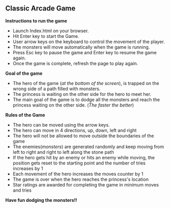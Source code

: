 ## Classic Arcade Game

**Instructions to run the game**
- Launch Index.html on your browser.
- Hit Enter key to start the Game.
- User arrow keys on the keyboard to control the
movement of the player.
- The monsters will move automatically when the game is
running.
- Press Esc key to pause the game and Enter key to resume the
game again.
- Once the game is complete, refresh the page to play again.

**Goal of the game**
* The hero of the game (_at the bottom of the screen_), is trapped
on the wrong side of a path filled with monsters.
* The princess is waiting on the other side  for the hero to meet her.
* The main goal of the game is to dodge all the monsters
and reach the princess waiting on the other side. (_The faster the better_)

**Rules of the Game**
- The hero can be moved using the arrow keys.
- The hero can move in 4 directions, up, down, left and right
- The hero will not be allowed to move outside the boundaries of the game
- The enemies(_monsters_) are generated randomly and keep moving from left
 to right and right to left along the stone path
- If the hero gets hit by an enemy or hits an enemy while moving, the position
 gets reset to the starting point and the number of tries increases by 1
- Each movement of the hero increases the moves counter by 1
- The game is over when the hero reaches the princess's location
- Star ratings are awarded for completing the game in minimum moves and tries

**Have fun dodging the monsters!!**
